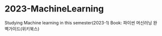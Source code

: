 # 2023-MachineLearning
Studying Machine learning in this semester(2023-1)
Book: 파이썬 머신러닝 완벽가이드(위키북스)
